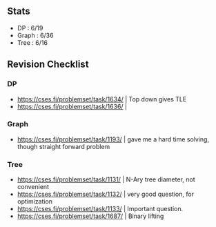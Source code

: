 ## Stats
- DP : 6/19
- Graph : 6/36
- Tree : 6/16

## Revision Checklist 

### DP
- https://cses.fi/problemset/task/1634/ | Top down gives TLE 
- https://cses.fi/problemset/task/1636/ | 
### Graph
- https://cses.fi/problemset/task/1193/ | gave me a hard time solving, though straight forward problem
### Tree
- https://cses.fi/problemset/task/1131/ | N-Ary tree diameter, not convenient
- https://cses.fi/problemset/task/1132/ | very good question, for optimization
- https://cses.fi/problemset/task/1133/ | Important question.
- https://cses.fi/problemset/task/1687/ | Binary lifting